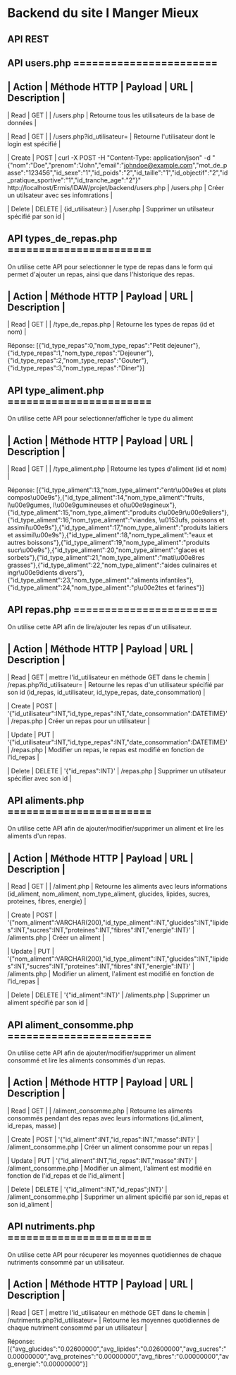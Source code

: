 # Backend du site I Manger Mieux

## API REST

## API users.php =======================

| Action | Méthode HTTP | Payload | URL | Description |
------

| Read       | GET     |         | /users.php    |  Retourne tous les utilisateurs de la base de données           |

|   Read     |   GET   |         | /users.php?id_utilisateur=    | Retourne l'utilisateur dont le login est spécifié            |  

|   Create     |  POST    | curl -X POST -H "Content-Type: application/json" 
-d "{\"nom\":\"Doe\",\"prenom\":\"John\",\"email\":\"johndoe@example.com\",\"mot_de_passe\":\"123456\",\"id_sexe\":\"1\",\"id_poids\":\"2\",\"id_taille\":\"1\",\"id_objectif\":\"2\",\"id_pratique_sportive\":\"1\",\"id_tranche_age\":\"2\"}" http://localhost/Ermis/IDAW/projet/backend/users.php        |  /users.php   |  Créer un utilsateur avec ses infomrations            |

|  Delete     |  DELETE    |  {id_utilisateur:}   | /user.php                    | Supprimer un utilsateur spécifié par son id |


## API types_de_repas.php =======================

On utilise cette API pour selectionner le type de repas dans le form qui permet d'ajouter un repas, ainsi que dans l'historique des repas.

| Action | Méthode HTTP | Payload | URL | Description |
------

|   Read     |   GET   |         | /type_de_repas.php    | Retourne les types de repas (id et nom)           |  

Réponse: [{"id_type_repas":0,"nom_type_repas":"Petit dejeuner"},{"id_type_repas":1,"nom_type_repas":"Dejeuner"},{"id_type_repas":2,"nom_type_repas":"Gouter"},{"id_type_repas":3,"nom_type_repas":"Diner"}]



## API type_aliment.php =======================

On utilise cette API pour selectionner/afficher le type du aliment

| Action | Méthode HTTP | Payload | URL | Description |
------

|   Read     |   GET   |         | /type_aliment.php    | Retourne les types d'aliment (id et nom)           |  

Réponse: [{"id_type_aliment":13,"nom_type_aliment":"entr\u00e9es et plats compos\u00e9s"},{"id_type_aliment":14,"nom_type_aliment":"fruits, l\u00e9gumes, l\u00e9gumineuses et ol\u00e9agineux"},{"id_type_aliment":15,"nom_type_aliment":"produits c\u00e9r\u00e9aliers"},{"id_type_aliment":16,"nom_type_aliment":"viandes, \u0153ufs, poissons et assimil\u00e9s"},{"id_type_aliment":17,"nom_type_aliment":"produits laitiers et assimil\u00e9s"},{"id_type_aliment":18,"nom_type_aliment":"eaux et autres boissons"},{"id_type_aliment":19,"nom_type_aliment":"produits sucr\u00e9s"},{"id_type_aliment":20,"nom_type_aliment":"glaces et sorbets"},{"id_type_aliment":21,"nom_type_aliment":"mati\u00e8res grasses"},{"id_type_aliment":22,"nom_type_aliment":"aides culinaires et ingr\u00e9dients divers"},{"id_type_aliment":23,"nom_type_aliment":"aliments infantiles"},{"id_type_aliment":24,"nom_type_aliment":"p\u00e2tes et farines"}]

## API repas.php =======================

On utilise cette API afin de lire/ajouter les repas d'un utilisateur.

| Action | Méthode HTTP | Payload | URL | Description |
------

|   Read     |   GET   |   mettre l'id_utilisateur en méthode GET dans le chemin     | /repas.php?id_utilisateur=    | Retourne les repas d'un utilisateur spécifié par son id (id_repas,	id_utilisateur,	id_type_repas, date_consommation)           |  

|   Create     |  POST    | 
'{"id_utilisateur":INT,"id_type_repas":INT,"date_consommation":DATETIME}'      |  /repas.php   |  Créer un repas pour un utilisateur         |

|   Update     |  PUT    | 
'{"id_utilisateur":INT,"id_type_repas":INT,"date_consommation":DATETIME}'      |  /repas.php   |  Modifier un repas, le repas est modifié en fonction de l'id_repas         |

|  Delete     |  DELETE    |  '{"id_repas":INT}'   | /repas.php                    | Supprimer un utilsateur spécifier avec son id |



## API aliments.php =======================

On utilise cette API afin de ajouter/modifier/supprimer un aliment et lire les aliments d'un repas.

| Action | Méthode HTTP | Payload | URL | Description |
------

|   Read     |   GET   |         | /aliment.php  | Retourne les aliments avec leurs informations (id_aliment, nom_aliment, nom_type_aliment, glucides, lipides, sucres, proteines, fibres, energie)        |  

|   Create     |  POST    | 
'{"nom_aliment":VARCHAR(200),"id_type_aliment":INT,"glucides":INT,"lipides":INT,"sucres":INT,"proteines":INT,"fibres":INT,"energie":INT}'      |  /aliments.php   |  Créer un aliment        |

|   Update     |  PUT    | 
'{"nom_aliment":VARCHAR(200),"id_type_aliment":INT,"glucides":INT,"lipides":INT,"sucres":INT,"proteines":INT,"fibres":INT,"energie":INT}'       |  /aliments.php   |  Modifier un aliment, l'aliment est modifié en fonction de l'id_repas         |

|  Delete     |  DELETE    |  '{"id_aliment":INT}'   | /aliments.php                    | Supprimer un aliment spécifié par son id |

## API aliment_consomme.php =======================

On utilise cette API afin de ajouter/modifier/supprimer un aliment consommé et lire les aliments consommés d'un repas.

| Action | Méthode HTTP | Payload | URL | Description |
------

|   Read     |   GET   |         | /aliment_consomme.php  | Retourne les aliments consommés pendant des repas avec leurs informations (id_aliment, id_repas, masse)        |  

|   Create     |  POST    |     '{"id_aliment":INT,"id_repas":INT,"masse":INT}'      |  /aliment_consomme.php   |  Créer un aliment consomme pour un repas        |

|   Update     |  PUT    | 
'{"id_aliment":INT,"id_repas":INT,"masse":INT}'       |  /aliment_consomme.php   |  Modifier un aliment, l'aliment est modifié en fonction de l'id_repas et de l'id_aliment       |

|  Delete     |  DELETE    |  '{"id_aliment":INT,"id_repas";INT}'   | /aliment_consomme.php                    | Supprimer un aliment spécifié par son id_repas et son id_aliment |

## API nutriments.php =======================

On utilise cette API pour récuperer les moyennes quotidiennes de chaque nutriments consommé par un utilisateur.

| Action | Méthode HTTP | Payload | URL | Description |
------

|   Read     |   GET   |     mettre l'id_utilisateur en méthode GET dans le chemin    | /nutriments.php?id_utilisateur=    | Retourne les moyennes quotidiennes de chaque nutriment consommé par un utilisateur         |  

Réponse: [{"avg_glucides":"0.02600000","avg_lipides":"0.02600000","avg_sucres":"0.00000000","avg_proteines":"0.00000000","avg_fibres":"0.00000000","avg_energie":"0.00000000"}] 